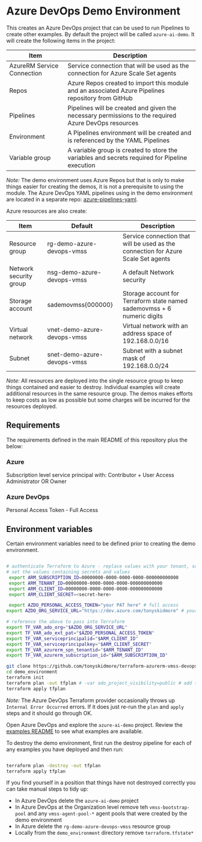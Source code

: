 # Azure DevOps Demo Environment

This creates an Azure DevOps project that can be used to run Pipelines to create other examples.
By default the project will be called `azure-ai-demo`.  It will create the following items in the project:

| Item                       | Description                                                                                          |
|----------------------------|------------------------------------------------------------------------------------------------------|
| AzureRM Service Connection | Service connection that will be used as the connection for Azure Scale Set agents                    |
| Repos                      | Azure Repos created to import this module and an associated Azure Pipelines repository from GitHub   |
| Pipelines                  | Pipelines will be created and given the necessary permissions to the required Azure DevOps resources |
| Environment                | A Pipelines environment will be created and is referenced by the YAML Pipelines                      |
| Variable group             | A variable group is created to store the variables and secrets required for Pipeline execution       |

_Note:_
The demo environment uses Azure Repos but that is only to make things easier for creating the demos, it is not a prerequisite to using the module.
The Azure DevOps YAML pipelines using in the demo environment are located in a separate repo: [azure-pipelines-yaml](https://github.com/tonyskidmore/azure-pipelines-yaml).

Azure resources are also create:

| Item                   | Default                       | Description                                                                                          |
|------------------------|-------------------------------|------------------------------------------------------------------------------------------------------|
| Resource group         | rg-demo-azure-devops-vmss     | Service connection that will be used as the connection for Azure Scale Set agents                    |
| Network security group | nsg-demo-azure-devops-vmss    | A default Network security                                                                           |
| Storage account        | sademovmss{000000}            | Storage account for Terraform state named sademovmss + 6 numeric digits                              |
| Virtual network        | vnet-demo-azure-devops-vmss   | Virtual network with an address space of 192.168.0.0/16                                              |
| Subnet                 | snet-demo-azure-devops-vmss   | Subnet with a subnet mask of 192.168.0.0/24                                                          |

_Note:_
All resources are deployed into the single resource group to keep things contained and easier to destroy.
Individual examples will create additional resources in the same resource group.
The demos makes efforts to keep costs as low as possible but some charges will be incurred for the resources deployed.

## Requirements

The requirements defined in the main README of this repository plus the below:

### Azure
Subscription level service principal with:
Contributor + User Access Administrator
OR
Owner

### Azure DevOps
Personal Access Token - Full Access


## Environment variables

Certain environment variables need to be defined prior to creating the demo environment.


````bash

# authenticate Terraform to Azure - replace values with your tenant, subscription and service principal values
# set the values containing secrets and values
 export ARM_SUBSCRIPTION_ID=00000000-0000-0000-0000-000000000000
 export ARM_TENANT_ID=00000000-0000-0000-0000-000000000000
 export ARM_CLIENT_ID=00000000-0000-0000-0000-000000000000
 export ARM_CLIENT_SECRET=<secret-here>

 export AZDO_PERSONAL_ACCESS_TOKEN="your PAT here" # full access
export AZDO_ORG_SERVICE_URL="https://dev.azure.com/tonyskidmore" # your organization

# reference the above to pass into Terraform
export TF_VAR_ado_org="$AZDO_ORG_SERVICE_URL"
export TF_VAR_ado_ext_pat="$AZDO_PERSONAL_ACCESS_TOKEN"
export TF_VAR_serviceprincipalid="$ARM_CLIENT_ID"
export TF_VAR_serviceprincipalkey="$ARM_CLIENT_SECRET"
export TF_VAR_azurerm_spn_tenantid="$ARM_TENANT_ID"
export TF_VAR_azurerm_subscription_id="$ARM_SUBSCRIPTION_ID"

git clone https://github.com/tonyskidmore/terraform-azurerm-vmss-devops-agent.git
cd demo_environment
terraform init
terraform plan -out tfplan # -var ado_project_visibility=public # add this to make public for unlimited parallel pipelines
terraform apply tfplan

````
_Note:_
The Azure DevOps Terraform provider occasionally throws up `Internal Error Occurred` errors.
If it does just re-run the `plan` and `apply` steps and it should go through OK.



Open Azure DevOps and explore the `azure-ai-demo` project.  Review the [examples README](../examples/README.md) to see what examples are available.

To destroy the demo environment, first run the destroy pipeline for each of any examples you have deployed and then run:

````bash

terraform plan -destroy -out tfplan
terraform apply tfplan

````

If you find yourself in a position that things have not destroyed correctly you can take manual steps to tidy up:

* In Azure DevOps delete the `azure-ai-demo` project
* In Azure DevOps at the Organization level remove teh `vmss-bootstrap-pool` and any `vmss-agent-pool-*` agent pools that were created by the demo environment
* In Azure delete the `rg-demo-azure-devops-vmss` resource group
* Locally from the `demo_environment` directory remove `terraform.tfstate*`
